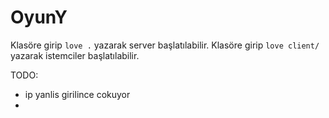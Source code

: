 # OyunY
Klasöre girip `love .` yazarak server başlatılabilir.
Klasöre girip `love client/` yazarak istemciler başlatılabilir.

TODO:
- ip yanlis girilince cokuyor
- 